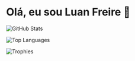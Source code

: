 # Olá, eu sou Luan Freire 👋

![GitHub Stats](https://github-readme-stats.vercel.app/api?username=freire-dev&show_icons=true&theme=radical)

![Top Languages](https://github-readme-stats.vercel.app/api/top-langs/?username=freire-dev&layout=compact&theme=radical)

![Trophies](https://github-profile-trophy.vercel.app/?username=freire-dev&theme=radical)
